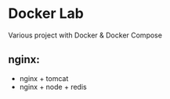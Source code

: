 # Docker Lab
Various project with Docker & Docker Compose

## nginx: 
- nginx + tomcat
- nginx + node + redis




